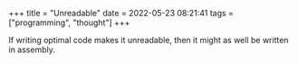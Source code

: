 +++
title = "Unreadable"
date = 2022-05-23 08:21:41
tags = ["programming", "thought"]
+++

If writing optimal code makes it unreadable, then it might as well be written in
assembly.
